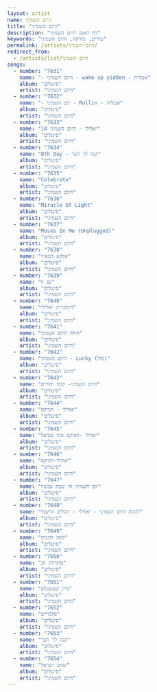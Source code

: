 ```yaml
---
layout: artist
name: היום השמיני
title: "היום השמיני"
description: "דף האמן היום השמיני"
keywords: "שירים, מוזיקה, היום השמיני"
permalink: /artists/היום-השמיני/
redirect_from:
  - /artists/list/היום השמיני
songs:
  - number: "7631"
    name: "- היום השמיני - wake up yidden - אנגלית"
    album: "סינגלים"
    artist: "היום השמיני"
  - number: "7632"
    name: "- יום השמיני - Rollin - אנגלית"
    album: "סינגלים"
    artist: "היום השמיני"
  - number: "7633"
    name: "14 יאלילי - היום השמיני"
    album: "סינגלים"
    artist: "היום השמיני"
  - number: "7634"
    name: "8th Day - קנה לך חבר"
    album: "סינגלים"
    artist: "היום השמיני"
  - number: "7635"
    name: "Celebrate"
    album: "סינגלים"
    artist: "היום השמיני"
  - number: "7636"
    name: "Miracle Of Light"
    album: "סינגלים"
    artist: "היום השמיני"
  - number: "7637"
    name: "Moses In Me (Unplugged)"
    album: "סינגלים"
    artist: "היום השמיני"
  - number: "7638"
    name: "אלקא דמאיר"
    album: "סינגלים"
    artist: "היום השמיני"
  - number: "7639"
    name: "גם זו"
    album: "סינגלים"
    artist: "היום השמיני"
  - number: "7640"
    name: "דיסקרייב יאלילי"
    album: "סינגלים"
    artist: "היום השמיני"
  - number: "7641"
    name: "הולה היום השמיני"
    album: "סינגלים"
    artist: "היום השמיני"
  - number: "7642"
    name: "היום השמיני - Lucky (מזל)"
    album: "סינגלים"
    artist: "היום השמיני"
  - number: "7643"
    name: "היום השמיני- קומו יהודים"
    album: "סינגלים"
    artist: "היום השמיני"
  - number: "7644"
    name: "יאלילי - רמיקס"
    album: "סינגלים"
    artist: "היום השמיני"
  - number: "7645"
    name: "יאלילי -רמיקס סיני אביאל"
    album: "סינגלים"
    artist: "היום השמיני"
  - number: "7646"
    name: "יאלילי-רמיקס"
    album: "סינגלים"
    artist: "היום השמיני"
  - number: "7647"
    name: "יום השמיני זה שבת עכשיו"
    album: "סינגלים"
    artist: "היום השמיני"
  - number: "7648"
    name: "להקת היום השמיני - יאלילי - הקליפ הרשמי"
    album: "סינגלים"
    artist: "היום השמיני"
  - number: "7649"
    name: "למה לחכות"
    album: "סינגלים"
    artist: "היום השמיני"
  - number: "7650"
    name: "מחרוזת חג"
    album: "סינגלים"
    artist: "היום השמיני"
  - number: "7651"
    name: "מיין שטעטלע"
    album: "סינגלים"
    artist: "היום השמיני"
  - number: "7652"
    name: "סלברייט"
    album: "סינגלים"
    artist: "היום השמיני"
  - number: "7653"
    name: "קנה לך חבר"
    album: "סינגלים"
    artist: "היום השמיני"
  - number: "7654"
    name: "שמע ישראל"
    album: "סינגלים"
    artist: "היום השמיני"
---
```

